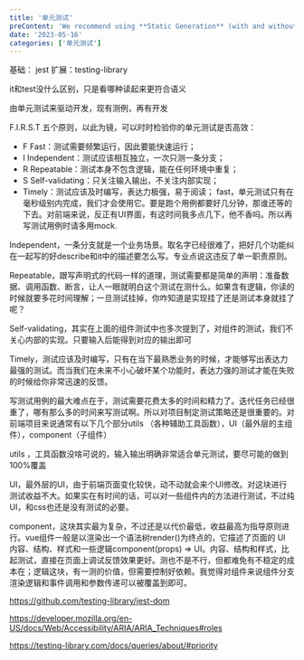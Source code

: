 ```yaml
---
title: '单元测试'
preContent: 'We recommend using **Static Generation** (with and without data) whenever possible because your page can be built once and served by CDN, which makes it much faster than having a server render the page on every request'
date: '2023-05-16'
categories: ['单元测试']
---
```


基础： jest
扩展：testing-library

it和test没什么区别，只是看哪种读起来更符合语义

由单元测试来驱动开发，现有测例，再有开发

F.I.R.S.T 五个原则，以此为镜，可以时时检验你的单元测试是否高效：

- F Fast：测试需要频繁运行，因此要能快速运行；
- I Independent：测试应该相互独立，一次只测一条分支；
- R Repeatable：测试本身不包含逻辑，能在任何环境中重复；
- S Self-validating：只关注输入输出，不关注内部实现；
- Timely：测试应该及时编写，表达力极强，易于阅读；
fast，单元测试只有在毫秒级别内完成，我们才会使用它。要是跑个用例都要好几分钟，那谁还等的下去。对前端来说，反正有UI界面，有这时间我多点几下，他不香吗。所以再写测试用例时请多用mock.

Independent，一条分支就是一个业务场景。取名字已经很难了，把好几个功能纠在一起写的好describe和it中的描述要怎么写。专业点说这违反了单一职责原则。

Repeatable，跟写声明式的代码一样的道理，测试需要都是简单的声明：准备数据、调用函数、断言，让人一眼就明白这个测试在测什么。如果含有逻辑，你读的时候就要多花时间理解；一旦测试挂掉，你咋知道是实现挂了还是测试本身就挂了呢？

Self-validating，其实在上面的组件测试中也多次提到了，对组件的测试，我们不关心内部的实现。只要输入后能得到对应的输出即可

Timely，测试应该及时编写，只有在当下最熟悉业务的时候，才能够写出表达力最强的测试。而当我们在未来不小心破坏某个功能时，表达力强的测试才能在失败的时候给你非常迅速的反馈。

写测试用例的最大难点在于，测试需要花费太多的时间和精力了。迭代任务已经很重了，哪有那么多的时间来写测试啊。所以对项目制定测试策略还是很重要的。对前端项目来说通常有以下几个部分utils （各种辅助工具函数），UI（最外层的主组件），component（子组件）

utils ，工具函数没啥可说的，输入输出明确非常适合单元测试，要尽可能的做到100%覆盖

UI，最外层的UI，由于前端页面变化较快，动不动就会来个UI修改。对这块进行测试收益不大。如果实在有时间的话，可以对一些组件内的方法进行测试，不过纯UI，和css也还是没有测试的必要。

component，这块其实最为复杂，不过还是以代价最低，收益最高为指导原则进行。vue组件一般是以渲染出一个语法树render()为终点的，它描述了页面的 UI 内容、结构、样式和一些逻辑component(props) => UI。内容、结构和样式，比起测试，直接在页面上调试反馈效果更好。测也不是不行，但都难免有不稳定的成本在；逻辑这块，有一测的价值，但需要控制好依赖。我觉得对组件来说组件分支渲染逻辑和事件调用和参数传递可以被覆盖到即可。

https://github.com/testing-library/jest-dom

https://developer.mozilla.org/en-US/docs/Web/Accessibility/ARIA/ARIA_Techniques#roles

https://testing-library.com/docs/queries/about/#priority



